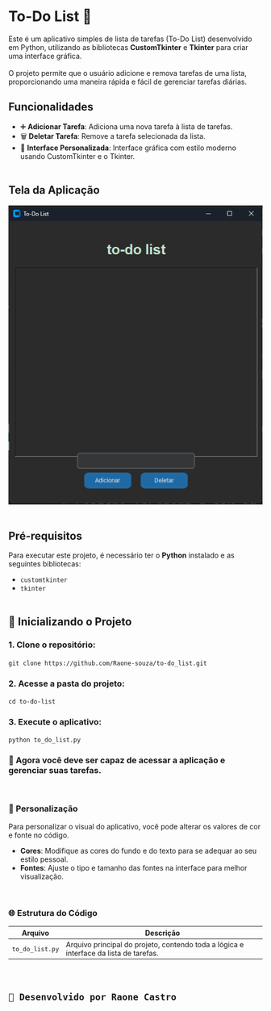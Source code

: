 # To-Do List 📝
Este é um aplicativo simples de lista de tarefas (To-Do List) desenvolvido em Python, utilizando as bibliotecas **CustomTkinter** e **Tkinter** para criar uma interface gráfica. 
<br><br>
O projeto permite que o usuário adicione e remova tarefas de uma lista, proporcionando uma maneira rápida e fácil de gerenciar tarefas diárias.

## Funcionalidades

- ➕ **Adicionar Tarefa**: Adiciona uma nova tarefa à lista de tarefas.
- 🗑️ **Deletar Tarefa**: Remove a tarefa selecionada da lista.
- 🎨 **Interface Personalizada**: Interface gráfica com estilo moderno usando CustomTkinter e o Tkinter.
<br><br>

## Tela da Aplicação

![To-Do List Screenshot](imgs\img.png)
<br><br>

## Pré-requisitos

Para executar este projeto, é necessário ter o **Python** instalado e as seguintes bibliotecas:

- `customtkinter`
- `tkinter`
<br><br>

##  🚀 Inicializando o Projeto

### 1. Clone o repositório:
`git clone https://github.com/Raone-souza/to-do_list.git`

### 2. Acesse a pasta do projeto:
`cd to-do-list` 

### 3. Execute o aplicativo:
`python to_do_list.py`


### 🎉 Agora você deve ser capaz de acessar a aplicação e gerenciar suas tarefas.
<br>

### 🎨 Personalização

Para personalizar o visual do aplicativo, você pode alterar os valores de cor e fonte no código.

- **Cores**: Modifique as cores do fundo e do texto para se adequar ao seu estilo pessoal.
- **Fontes**: Ajuste o tipo e tamanho das fontes na interface para melhor visualização.
<br>


### 🌐 Estrutura do Código

| Arquivo          | Descrição                                                                         |
|------------------|-----------------------------------------------------------------------------------|
| `to_do_list.py`  | Arquivo principal do projeto, contendo toda a lógica e interface da lista de tarefas. |
<br>

## `👤 Desenvolvido por Raone Castro`